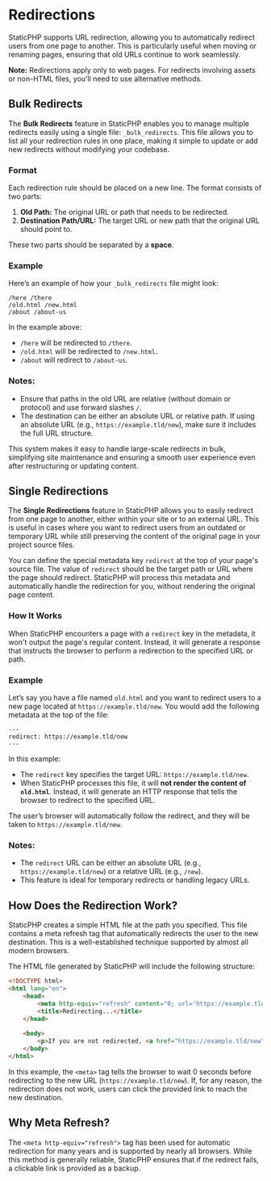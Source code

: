 # Redirections

StaticPHP supports URL redirection, allowing you to automatically redirect users from one page to another. This is particularly useful when moving or renaming pages, ensuring that old URLs continue to work seamlessly.

**Note:** Redirections apply only to web pages. For redirects involving assets or non-HTML files, you'll need to use alternative methods.

## Bulk Redirects

The **Bulk Redirects** feature in StaticPHP enables you to manage multiple redirects easily using a single file: `_bulk_redirects`. This file allows you to list all your redirection rules in one place, making it simple to update or add new redirects without modifying your codebase.

### Format

Each redirection rule should be placed on a new line. The format consists of two parts:
1. **Old Path:** The original URL or path that needs to be redirected.
2. **Destination Path/URL:** The target URL or new path that the original URL should point to.

These two parts should be separated by a **space**.

### Example

Here’s an example of how your `_bulk_redirects` file might look:

```plaintext
/here /there
/old.html /new.html
/about /about-us
```

In the example above:
- `/here` will be redirected to `/there`.
- `/old.html` will be redirected to `/new.html`.
- `/about` will redirect to `/about-us`.

### Notes:
- Ensure that paths in the old URL are relative (without domain or protocol) and use forward slashes `/`.
- The destination can be either an absolute URL or relative path. If using an absolute URL (e.g., `https://example.tld/new`), make sure it includes the full URL structure.

This system makes it easy to handle large-scale redirects in bulk, simplifying site maintenance and ensuring a smooth user experience even after restructuring or updating content.

## Single Redirections

The **Single Redirections** feature in StaticPHP allows you to easily redirect from one page to another, either within your site or to an external URL. This is useful in cases where you want to redirect users from an outdated or temporary URL while still preserving the content of the original page in your project source files.

You can define the special metadata key `redirect` at the top of your page's source file. The value of `redirect` should be the target path or URL where the page should redirect. StaticPHP will process this metadata and automatically handle the redirection for you, without rendering the original page content.

### How It Works

When StaticPHP encounters a page with a `redirect` key in the metadata, it won't output the page's regular content. Instead, it will generate a response that instructs the browser to perform a redirection to the specified URL or path.

### Example

Let’s say you have a file named `old.html` and you want to redirect users to a new page located at `https://example.tld/new`. You would add the following metadata at the top of the file:

```plaintext
---
redirect: https://example.tld/new
---
```

In this example:
- The `redirect` key specifies the target URL: `https://example.tld/new`.
- When StaticPHP processes this file, it will **not render the content of `old.html`**. Instead, it will generate an HTTP response that tells the browser to redirect to the specified URL.

The user’s browser will automatically follow the redirect, and they will be taken to `https://example.tld/new`.

### Notes:
- The `redirect` URL can be either an absolute URL (e.g., `https://example.tld/new`) or a relative URL (e.g., `/new`).
- This feature is ideal for temporary redirects or handling legacy URLs.

## How Does the Redirection Work?

StaticPHP creates a simple HTML file at the path you specified. This file contains a meta refresh tag that automatically redirects the user to the new destination. This is a well-established technique supported by almost all modern browsers.

The HTML file generated by StaticPHP will include the following structure:

```html
<!DOCTYPE html>
<html lang="en">
    <head>
        <meta http-equiv="refresh" content="0; url='https://example.tld/new'" />
        <title>Redirecting...</title>
    </head>
    
    <body>
        <p>If you are not redirected, <a href="https://example.tld/new">click here</a>.</p>
    </body>
</html>
```

In this example, the `<meta>` tag tells the browser to wait 0 seconds before redirecting to the new URL (`https://example.tld/new`). If, for any reason, the redirection does not work, users can click the provided link to reach the new destination.

## Why Meta Refresh?

The `<meta http-equiv="refresh">` tag has been used for automatic redirection for many years and is supported by nearly all browsers. While this method is generally reliable, StaticPHP ensures that if the redirect fails, a clickable link is provided as a backup.
